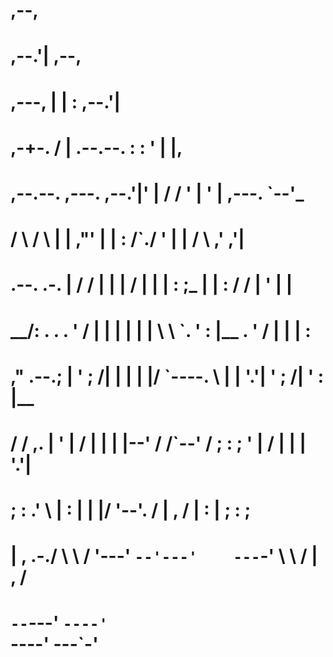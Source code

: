 ### 
#                                                                                    
#                                                                                    
#                                                       ,--,                         
#                                                     ,--.'|                 ,--,    
#                                 ,---,               |  | :               ,--.'|    
#                             ,-+-. /  |   .--.--.    :  : '               |  |,     
#     ,--.--.       ,---.    ,--.'|'   |  /  /    '   |  ' |       ,---.   `--'_     
#    /       \     /     \  |   |  ,"' | |  :  /`./   '  | |      /     \  ,' ,'|    
#   .--.  .-. |   /    /  | |   | /  | | |  :  ;_     |  | :     /    /  | '  | |    
#    \__\/: . .  .    ' / | |   | |  | |  \  \    `.  '  : |__  .    ' / | |  | :    
#    ," .--.; |  '   ;   /| |   | |  |/    `----.   \ |  | '.'| '   ;   /| '  : |__  
#   /  /  ,.  |  '   |  / | |   | |--'    /  /`--'  / ;  :    ; '   |  / | |  | '.'| 
#  ;  :   .'   \ |   :    | |   |/       '--'.     /  |  ,   /  |   :    | ;  :    ; 
#  |  ,     .-./  \   \  /  '---'          `--'---'    ---`-'    \   \  /  |  ,   /  
#   `--`---'       `----'                                         `----'    ---`-'   
#                                                                                    

<!--
**aenslei/aenslei** is a ✨ _special_ ✨ repository because its `README.md` (this file) appears on your GitHub profile.

Here are some ideas to get you started:

- 🔭 I’m currently working on ...
- 🌱 I’m currently learning ...
- 👯 I’m looking to collaborate on ...
- 🤔 I’m looking for help with ...
- 💬 Ask me about ...
- 📫 How to reach me: ...
- 😄 Pronouns: ...
- ⚡ Fun fact: ...
-->

